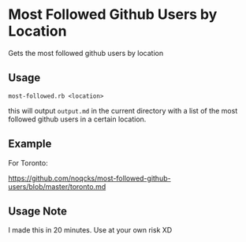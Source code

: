 # Most Followed Github Users by Location

Gets the most followed github users by location

## Usage

```
most-followed.rb <location>
```

this will output `output.md` in the current directory with a list of the most followed github users in a certain location.

## Example

For Toronto:

https://github.com/noqcks/most-followed-github-users/blob/master/toronto.md

## Usage Note

I made this in 20 minutes. Use at your own risk XD

